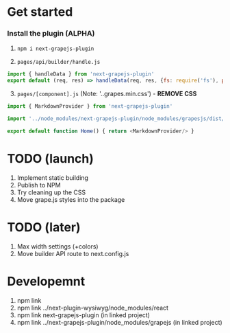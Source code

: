 # Get started

### Install the plugin (ALPHA)
1. `npm i next-grapejs-plugin`

2. `pages/api/builder/handle.js`
```js
import { handleData } from 'next-grapejs-plugin'
export default (req, res) => handleData(req, res, {fs: require('fs'), path: require('path')}) 
```

3. `pages/[component].js` (Note: '..grapes.min.css') - **REMOVE CSS**
```js
import { MarkdownProvider } from 'next-grapejs-plugin'

import '../node_modules/next-grapejs-plugin/node_modules/grapesjs/dist/css/grapes.min.css'

export default function Home() { return <MarkdownProvider/> }
```

# TODO (launch)
1. Implement static building
2. Publish to NPM
3. Try cleaning up the CSS
4. Move grape.js styles into the package

# TODO (later)
1. Max width settings (+colors)
2. Move builder API route to next.config.js

# Developemnt
1. npm link
2. npm link ../next-plugin-wysiwyg/node_modules/react
3. npm link next-grapejs-plugin (in linked project)
4. npm link ../next-grapejs-plugin/node_modules/grapejs (in linked project)
